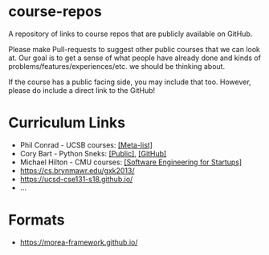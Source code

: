 # course-repos

A repository of links to course repos that are publicly available on GitHub.

Please make Pull-requests to suggest other public courses that we can look at. Our goal is to get a sense of what people have already done and kinds of problems/features/experiences/etc. we should be thinking about.

If the course has a public facing side, you may include that too. However, please do include a direct link to the GitHub!

# Curriculum Links

* Phil Conrad - UCSB courses: [[Meta-list]](https://ucsb-cs-course-repos.github.io/courses_list/)
* Cory Bart - Python Sneks: [[Public]](https://acbart.github.io/python-sneks/), [[GitHub]](https://github.com/acbart/python-sneks)
* Michael Hilton - CMU courses: [[Software Engineering for Startups]](https://github.com/CMU-17-356/cmu-17-356.github.io)
* https://cs.brynmawr.edu/gxk2013/
* https://ucsd-cse131-s18.github.io/
* ...


# Formats

* https://morea-framework.github.io/
